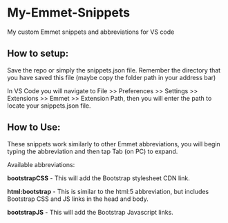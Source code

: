 # My-Emmet-Snippets
My custom Emmet snippets and abbreviations for VS code

## How to setup:

Save the repo or simply the snippets.json file. Remember the directory that you have saved this file (maybe copy the folder path in your address bar)

In VS Code you will navigate to File >> Preferences >> Settings >> Extensions >> Emmet >> Extension Path, then you will enter the path to locate your snippets.json file.


## How to Use:

These snippets work similarly to other Emmet abbreviations, you will begin typing the abbreviation and then tap Tab (on PC) to expand.

Available abbreviations:

**bootstrapCSS** - This will add the Bootstrap stylesheet CDN link.


**html:bootstrap** - This is similar to the html:5 abbreviation, but includes Bootstrap CSS and JS links in the head and body.


**bootstrapJS** - This will add the Bootstrap Javascript links.